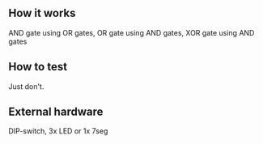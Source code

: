 <!---

This file is used to generate your project datasheet. Please fill in the information below and delete any unused
sections.

You can also include images in this folder and reference them in the markdown. Each image must be less than
512 kb in size, and the combined size of all images must be less than 1 MB.
-->

## How it works

AND gate using OR gates, 
OR gate using AND gates, 
XOR gate using AND gates

## How to test

Just don't.

## External hardware

DIP-switch, 3x LED or 1x 7seg
